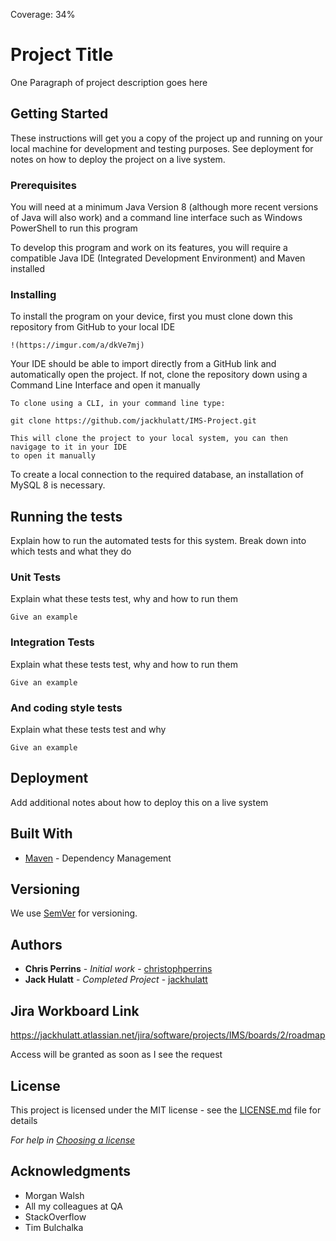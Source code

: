 Coverage: 34%
# Project Title

One Paragraph of project description goes here

## Getting Started

These instructions will get you a copy of the project up and running on your local machine for development and testing purposes. See deployment for notes on how to deploy the project on a live system.

### Prerequisites

You will need at a minimum Java Version 8 (although more recent versions of Java will also work) and a command line interface
such as Windows PowerShell to run this program

To develop this program and work on its features, you will require a compatible Java IDE (Integrated Development Environment) and Maven installed

### Installing

To install the program on your device, first you must clone down this repository from GitHub to your local IDE

```
!(https://imgur.com/a/dkVe7mj)
```

Your IDE should be able to import directly from a GitHub link and automatically open the project. If not, clone the repository down
using a Command Line Interface and open it manually

```
To clone using a CLI, in your command line type:

git clone https://github.com/jackhulatt/IMS-Project.git

This will clone the project to your local system, you can then navigage to it in your IDE 
to open it manually
```

To create a local connection to the required database, an installation of MySQL 8 is necessary.

## Running the tests

Explain how to run the automated tests for this system. Break down into which tests and what they do

### Unit Tests 

Explain what these tests test, why and how to run them

```
Give an example
```

### Integration Tests 
Explain what these tests test, why and how to run them

```
Give an example
```

### And coding style tests

Explain what these tests test and why

```
Give an example
```

## Deployment

Add additional notes about how to deploy this on a live system

## Built With

* [Maven](https://maven.apache.org/) - Dependency Management

## Versioning

We use [SemVer](http://semver.org/) for versioning.

## Authors

* **Chris Perrins** - *Initial work* - [christophperrins](https://github.com/christophperrins)
* **Jack Hulatt** - *Completed Project* - [jackhulatt](https://github.com/jackhulatt)

## Jira Workboard Link

https://jackhulatt.atlassian.net/jira/software/projects/IMS/boards/2/roadmap

Access will be granted as soon as I see the request

## License

This project is licensed under the MIT license - see the [LICENSE.md](LICENSE.md) file for details 

*For help in [Choosing a license](https://choosealicense.com/)*

## Acknowledgments

* Morgan Walsh
* All my colleagues at QA
* StackOverflow
* Tim Bulchalka